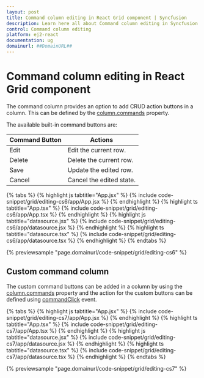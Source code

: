 ```yaml
---
layout: post
title: Command column editing in React Grid component | Syncfusion
description: Learn here all about Command column editing in Syncfusion React Grid component of Syncfusion Essential JS 2 and more.
control: Command column editing 
platform: ej2-react
documentation: ug
domainurl: ##DomainURL##
---
```


# Command column editing in React Grid component

The command column provides an option to add CRUD action buttons in a column. This can be defined by the [column.commands](https://ej2.syncfusion.com/react/documentation/api/grid/column/#commands) property.

The available built-in command buttons are:

| Command Button | Actions |
|----------------|---------|
| Edit | Edit the current row.|
| Delete | Delete the current row.|
| Save | Update the edited row.|
| Cancel | Cancel the edited state. |

{% tabs %}
{% highlight js tabtitle="App.jsx" %}
{% include code-snippet/grid/editing-cs6/app/App.jsx %}
{% endhighlight %}
{% highlight ts tabtitle="App.tsx" %}
{% include code-snippet/grid/editing-cs6/app/App.tsx %}
{% endhighlight %}
{% highlight js tabtitle="datasource.jsx" %}
{% include code-snippet/grid/editing-cs6/app/datasource.jsx %}
{% endhighlight %}
{% highlight ts tabtitle="datasource.tsx" %}
{% include code-snippet/grid/editing-cs6/app/datasource.tsx %}
{% endhighlight %}
{% endtabs %}

 {% previewsample "page.domainurl/code-snippet/grid/editing-cs6" %}

## Custom command column

The custom command buttons can be added in a column by using the [column.commands](https://ej2.syncfusion.com/react/documentation/api/grid/column/#commands) property and the action for the custom buttons can be defined using [commandClick](https://ej2.syncfusion.com/react/documentation/api/grid/#commandclick) event.

{% tabs %}
{% highlight js tabtitle="App.jsx" %}
{% include code-snippet/grid/editing-cs7/app/App.jsx %}
{% endhighlight %}
{% highlight ts tabtitle="App.tsx" %}
{% include code-snippet/grid/editing-cs7/app/App.tsx %}
{% endhighlight %}
{% highlight js tabtitle="datasource.jsx" %}
{% include code-snippet/grid/editing-cs7/app/datasource.jsx %}
{% endhighlight %}
{% highlight ts tabtitle="datasource.tsx" %}
{% include code-snippet/grid/editing-cs7/app/datasource.tsx %}
{% endhighlight %}
{% endtabs %}

 {% previewsample "page.domainurl/code-snippet/grid/editing-cs7" %}